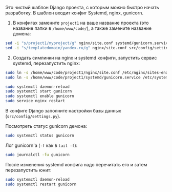 Это чистый шаблон Django проекта, с которым можно быстро начать разработку. В шаблон входит конфиг Systemd, nginx, gunicorn.

1. В конфигах замените `project1` на ваше название проекта (это название папки в `/home/www/code/`), а также замените название домена:

```bash
sed -i "s/project1/myproject/g" nginx/site.conf systemd/gunicorn.service
sed -i "s/templatedomain/yandex.ru/g" nginx/site.conf src/config/settings.py
```

2. Создать симлинки на nginx и systemd конфиги, запустить сервис systemd, перезапустить nginx:

```bash
sudo ln -s /home/www/code/project1/nginx/site.conf /etc/nginx/sites-enabled/
sudo ln -s /home/www/code/project1/systemd/gunicorn.service /etc/systemd/system/

sudo systemctl daemon-reload
sudo systemctl start gunicorn
sudo systemctl enable gunicorn
sudo service nginx restart
```

В конфиге Django заполните настройки базы данных (`src/config/settings.py`).


Посмотреть статус gunicorn демона:

```bash
sudo systemctl status gunicorn
```

Лог gunicorn'а (`-f` как в `tail -f`):

```bash
sudo journalctl -fu gunicorn
```

После изменения systemd конфига надо перечитать его и затем перезапустить юнит:

```bash
sudo systemctl daemon-reload
sudo systemctl restart gunicorn
```
